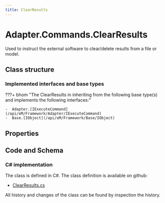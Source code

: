 ```yaml
---
title: ClearResults
---
```


# Adapter.Commands.ClearResults

Used to instruct the external software to clear/delete results from a file or model.

## Class structure

### Implemented interfaces and base types

???+ bhom "The ClearResults in inheriting from the following base type(s) and implements the following interfaces:"

    -  Adapter.[IExecuteCommand](/api/oM/Framework/Adapter/IExecuteCommand)
    -  Base.[IObject](/api/oM/Framework/Base/IObject)


## Properties

## Code and Schema

### C# implementation

The class is defined in C#. The class definition is available on github:

- [ClearResults.cs](https://github.com/BHoM/BHoM_Adapter/blob/develop/Adapter_oM/ExecuteCommands/ClearResults.cs)

All history and changes of the class can be found by inspection the history.
